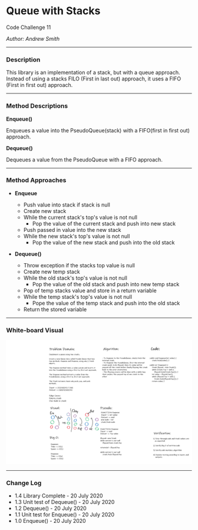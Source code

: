 # Queue with Stacks

Code Challenge 11

*Author: Andrew Smith*

---
### Description

This library is an implementation of a stack, but with a queue approach. Instead of 
using a stacks FILO (First in last out) approach, it uses a FIFO (First in first out)
approach.

---

### Method Descriptions

**Enqueue()**

Enqueues a value into the PseudoQueue(stack) with a FIFO(first in first out) 
approach.

**Dequeue()**

Dequeues a value from the PseudoQueue with a FIFO approach.

---

### Method Approaches

- **Enqueue**
  - Push value into stack if stack is null
  - Create new stack
  - While the current stack's top's value is not null
    - Pop the value of the current stack and push into new stack
  - Push passed in value into the new stack
  - While the new stack's top's value is not null
    - Pop the value of the new stack and push into the old stack

- **Dequeue()**
  - Throw exception if the stacks top value is null
  - Create new temp stack
  - While the old stack's top's value is not null
    - Pop the value of the old stack and push into new temp stack
  - Pop of temp stacks value and store in a return variable
  - While the temp stack's top's value is not null
    - Pope the value of the temp stack and push into the old stack
  - Return the stored variable

---

### White-board Visual

![whiteboard](../../assets/queueWithStackWB.png)

---

### Change Log

- 1.4 Library Complete - 20 July 2020
- 1.3 Unit test of Dequeue() - 20 July 2020
- 1.2 Dequeue() - 20 July 2020
- 1.1 Unit test for Enqueue() - 20 July 2020
- 1.0 Enqueue() - 20 July 2020